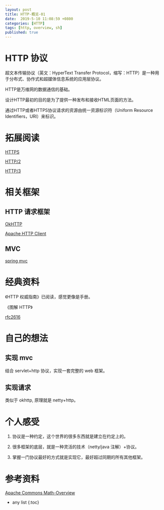 ```yaml
---
layout: post
title: HTTP-概览-01
date:  2019-5-10 11:08:59 +0800
categories: [HTTP]
tags: [http, overview, sh]
published: true
---
```


# HTTP 协议

超文本传输协议（英文：HyperText Transfer Protocol，缩写：HTTP）是一种用于分布式、协作式和超媒体信息系统的应用层协议。

HTTP是万维网的数据通信的基础。

设计HTTP最初的目的是为了提供一种发布和接收HTML页面的方法。

通过HTTP或者HTTPS协议请求的资源由统一资源标识符（Uniform Resource Identifiers，URI）来标识。

# 拓展阅读

[HTTPS]()

[HTTP/2]()

[HTTP/3]()

# 相关框架

## HTTP 请求框架

[OkHTTP](https://houbb.github.io/2018/03/16/okhttp)

[Apache HTTP Client]()

## MVC

[spring mvc](https://houbb.github.io/2016/06/19/springmvc)

# 经典资料

《HTTP 权威指南》已阅读，感觉更像是手册。

《图解 HTTP》

[rfc2616](https://tools.ietf.org/html/rfc2616)

# 自己的想法

## 实现 mvc

结合 servlet+http 协议，实现一套完整的 web 框架。

## 实现请求

类似于 okhttp, 原理就是 netty+http。

# 个人感受

1. 协议是一种约定，这个世界的很多东西就是建立在约定上的。

2. 很多框架的底层，就是一种灵活的技术（netty/java 注解）+协议。

3. 掌握一门协议最好的方式就是实现它，最好超过同期的所有其他框架。

# 参考资料

[Apache Commons Math-Overview](http://commons.apache.org/proper/commons-math/userguide/overview.html)

* any list
{:toc}